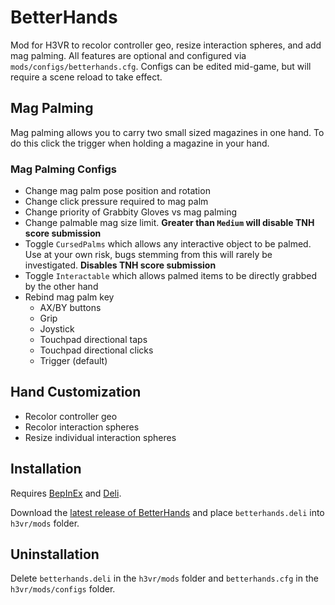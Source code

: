 # BetterHands
Mod for H3VR to recolor controller geo, resize interaction spheres, and add mag palming.
All features are optional and configured via `mods/configs/betterhands.cfg`. Configs can be edited mid-game, but will require a scene reload to take effect.

## Mag Palming
Mag palming allows you to carry two small sized magazines in one hand. To do this click the trigger when holding a magazine in your hand.

### Mag Palming Configs
- Change mag palm pose position and rotation
- Change click pressure required to mag palm
- Change priority of Grabbity Gloves vs mag palming
- Change palmable mag size limit. **Greater than `Medium` will disable TNH score submission**
- Toggle `CursedPalms` which allows any interactive object to be palmed. Use at your own risk, bugs stemming from this will rarely be investigated. **Disables TNH score submission**
- Toggle `Interactable` which allows palmed items to be directly grabbed by the other hand
- Rebind mag palm key
  - AX/BY buttons
  - Grip
  - Joystick
  - Touchpad directional taps
  - Touchpad directional clicks
  - Trigger (default)

## Hand Customization
- Recolor controller geo
- Recolor interaction spheres
- Resize individual interaction spheres

## Installation
Requires [BepInEx](https://github.com/BepInEx/BepInEx/releases/latest) and [Deli](https://github.com/Deli-Counter/Deli).

Download the [latest release of BetterHands](https://github.com/Maiq-The-Dude/BetterHands/releases/latest) and place `betterhands.deli` into `h3vr/mods` folder.

## Uninstallation
Delete `betterhands.deli` in the `h3vr/mods` folder and `betterhands.cfg` in the `h3vr/mods/configs` folder.
